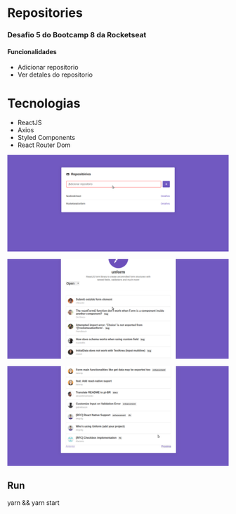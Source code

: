 # Repositories

### Desafio 5 do Bootcamp 8 da Rocketseat

#### Funcionalidades

- Adicionar repositorio
- Ver detales do repositorio

# Tecnologias

- ReactJS
- Axios
- Styled Components
- React Router Dom

![example1](pic1.png)

![example2](pic2.png)

![example3](pic3.png)

## Run

yarn &&
yarn start

